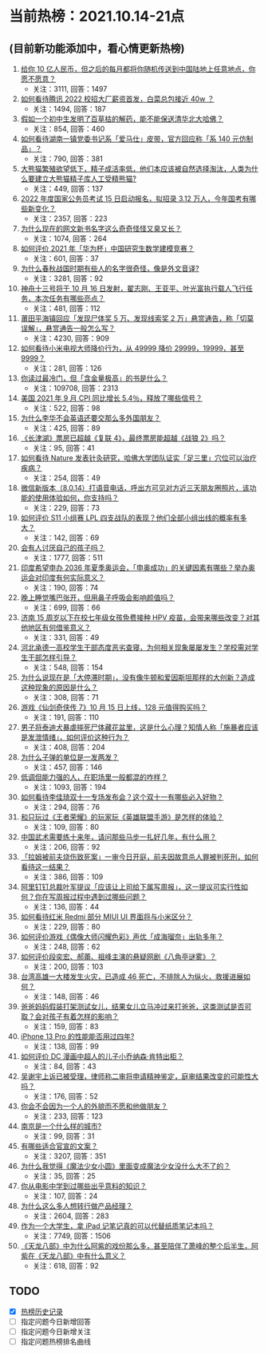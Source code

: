 # 当前热榜：2021.10.14-21点
## (目前新功能添加中，看心情更新热榜)
1. [给你 10 亿人民币，但之后的每月都将你随机传送到中国陆地上任意地点，你愿不愿意？](https://www.zhihu.com/question/454152922)
    * 关注：3111, 回答：1497
2. [如何看待腾讯 2022 校招大厂薪资首发，白菜总包接近 40w ？](https://www.zhihu.com/question/492227553)
    * 关注：1494, 回答：187
3. [假如一个初中生发明了百草枯的解药，能不能保送清华北大哈佛？](https://www.zhihu.com/question/489833922)
    * 关注：854, 回答：460
4. [如何看待湖南一镇党委书记系「爱马仕」皮带，官方回应称「系 140 元仿制品」？](https://www.zhihu.com/question/492233148)
    * 关注：790, 回答：381
5. [大熊猫繁殖欲望低下，精子成活率低，他们本应该被自然选择淘汰，人类为什么要建立大熊猫精子库人工受精熊猫?](https://www.zhihu.com/question/453041120)
    * 关注：449, 回答：137
6. [2022 年度国家公务员考试 15 日启动报名，拟招录 3.12 万人，今年国考有哪些新变化？](https://www.zhihu.com/question/492305691)
    * 关注：2357, 回答：223
7. [为什么现在的网文新书名字这么奇奇怪怪又臭又长？](https://www.zhihu.com/question/472892637)
    * 关注：1074, 回答：264
8. [如何评价 2021 年「华为杯」中国研究生数学建模竞赛？](https://www.zhihu.com/question/421178766)
    * 关注：601, 回答：37
9. [为什么春秋战国时期有些人的名字很奇怪，像是外文音译?](https://www.zhihu.com/question/32157112)
    * 关注：3281, 回答：92
10. [神舟十三号将于 10 月 16 日发射，翟志刚、王亚平、叶光富执行载人飞行任务，本次任务有哪些亮点？](https://www.zhihu.com/question/492369698)
    * 关注：481, 回答：112
11. [莆田平海镇回应「发现尸体奖 5 万、发现线索奖 2 万」悬赏通告，称「切莫误解」，悬赏通告一般怎么写？](https://www.zhihu.com/question/492247650)
    * 关注：4230, 回答：909
12. [如何看待小米电视大师降价行为，从 49999 降价 29999，19999，甚至 9999？](https://www.zhihu.com/question/492080913)
    * 关注：281, 回答：126
13. [你读过最冷门，但「含金量极高」的书是什么？](https://www.zhihu.com/question/438708854)
    * 关注：109708, 回答：2313
14. [美国 2021 年 9 月 CPI 同比增长 5.4％，释放了哪些信号？](https://www.zhihu.com/question/492241098)
    * 关注：522, 回答：98
15. [为什么李华不会英语还要交那么多外国朋友？](https://www.zhihu.com/question/490703140)
    * 关注：425, 回答：89
16. [《长津湖》票房已超越《复联 4》，最终票房能超越《战狼 2》吗？](https://www.zhihu.com/question/491971815)
    * 关注：95, 回答：41
17. [如何看待 Nature 发表针灸研究，哈佛大学团队证实「足三里」穴位可以治疗疾病？](https://www.zhihu.com/question/492355731)
    * 关注：254, 回答：49
18. [微信新版本（8.0.14）打语音电话，呼出方可见对方近三天朋友圈照片，该功能的使用体验如何，你支持吗？](https://www.zhihu.com/question/492204901)
    * 关注：229, 回答：73
19. [如何评价 S11 小组赛 LPL 四支战队的表现？他们全部小组出线的概率有多大？](https://www.zhihu.com/question/491391115)
    * 关注：142, 回答：69
20. [会有人讨厌自己的孩子吗？](https://www.zhihu.com/question/33128696)
    * 关注：1777, 回答：511
21. [印度希望申办 2036 年夏季奥运会，「申奥成功」的关键因素有哪些？举办奥运会对印度有何实际意义？](https://www.zhihu.com/question/491803651)
    * 关注：190, 回答：74
22. [晚上睡觉嘴巴张开，但用鼻子呼吸会影响颜值吗？](https://www.zhihu.com/question/491918306)
    * 关注：699, 回答：66
23. [济南 15 周岁以下在校七年级女孩免费接种 HPV 疫苗，会带来哪些改变？对其他地区有何借鉴意义？](https://www.zhihu.com/question/492309936)
    * 关注：331, 回答：49
24. [河北承德一高校学生干部态度恶劣查寝，为何相关现象屡屡发生？学校需对学生干部怎样引导？](https://www.zhihu.com/question/491960003)
    * 关注：548, 回答：154
25. [为什么说现在是「大停滞时期」，没有像牛顿和爱因斯坦那样的大创新？造成这种现象的原因是什么？](https://www.zhihu.com/question/489342663)
    * 关注：308, 回答：71
26. [游戏《仙剑奇侠传 7》10 月 15 日上线，128 元值得购买吗？](https://www.zhihu.com/question/491896347)
    * 关注：191, 回答：110
27. [男子将泰迪犬暴虐摔死尸体藏花盆里，这是什么心理？知情人称「施暴者应该是发泄情绪」，如何评价这种行为？](https://www.zhihu.com/question/492311190)
    * 关注：408, 回答：204
28. [为什么子弹的单位是一发两发？](https://www.zhihu.com/question/491511504)
    * 关注：457, 回答：146
29. [低调但能力强的人，在职场里一般都混的咋样？](https://www.zhihu.com/question/491765267)
    * 关注：1093, 回答：194
30. [如何看待李佳琦双十一专场发布会？这个双十一有哪些必入好物？](https://www.zhihu.com/question/492221578)
    * 关注：294, 回答：76
31. [和只玩过《王者荣耀》的玩家玩《英雄联盟手游》是怎样的体验？](https://www.zhihu.com/question/491739054)
    * 关注：109, 回答：80
32. [中国武术需要练十来年，请问那些马步一扎好几年，有什么用？](https://www.zhihu.com/question/491469789)
    * 关注：206, 回答：92
33. [「拉姆被前夫烧伤致死案」一审今日开庭，前夫因故意杀人罪被判死刑，如何看待这一结果？](https://www.zhihu.com/question/492295187)
    * 关注：386, 回答：109
34. [阿里钉钉总裁叶军提议「应该让上司给下属写周报」，这一提议可实行性如何？你在写周报过程中遇到过哪些问题？](https://www.zhihu.com/question/492180222)
    * 关注：136, 回答：44
35. [如何看待红米 Redmi 部分 MIUI UI 界面将与小米区分？](https://www.zhihu.com/question/492173593)
    * 关注：229, 回答：80
36. [如何评价游戏《偶像大师闪耀色彩》声优「成海瑠奈」出轨多年？](https://www.zhihu.com/question/491240576)
    * 关注：248, 回答：62
37. [如何评价段奕宏、郝蕾、祖峰主演的悬疑网剧《八角亭谜雾》？](https://www.zhihu.com/question/491542347)
    * 关注：200, 回答：103
38. [台湾高雄一大楼发生火灾，已造成 46 死亡，不排除人为纵火，救援进展如何？](https://www.zhihu.com/question/492314850)
    * 关注：148, 回答：46
39. [爸爸妈妈假装打架测试女儿，结果女儿立马冲过来打爸爸，这类测试是否可取？会对孩子有着怎样的影响？](https://www.zhihu.com/question/492184086)
    * 关注：159, 回答：83
40. [iPhone 13 Pro 的性能能否用过四年?](https://www.zhihu.com/question/490559710)
    * 关注：138, 回答：99
41. [如何评价 DC 漫画中超人的儿子小乔纳森·肯特出柜？](https://www.zhihu.com/question/491898880)
    * 关注：84, 回答：43
42. [吴谢宇上诉已被受理，律师称二审将申请精神鉴定，庭审结果改变的可能性大吗？](https://www.zhihu.com/question/492139333)
    * 关注：176, 回答：52
43. [你会不会因为一个人的外貌而不愿和他做朋友？](https://www.zhihu.com/question/491220363)
    * 关注：233, 回答：123
44. [南京是一个什么样的城市?](https://www.zhihu.com/question/38976643)
    * 关注：99, 回答：31
45. [有哪些适合官宣的文案？](https://www.zhihu.com/question/436157838)
    * 关注：3207, 回答：351
46. [为什么我觉得《魔法少女小圆》里面变成魔法少女没什么大不了的？](https://www.zhihu.com/question/477674738)
    * 关注：35, 回答：25
47. [你从电影中学到过哪些出乎意料的知识？](https://www.zhihu.com/question/463896092)
    * 关注：107, 回答：24
48. [为什么这么多人想转行做产品经理？](https://www.zhihu.com/question/39247368)
    * 关注：2604, 回答：283
49. [作为一个大学生，拿 iPad 记笔记真的可以代替纸质笔记本吗？](https://www.zhihu.com/question/304770209)
    * 关注：7749, 回答：1506
50. [《天龙八部》中为什么阿紫的戏份那么多，甚至陪伴了萧峰的整个后半生，阿紫在《天龙八部》中有什么意义？](https://www.zhihu.com/question/26073164)
    * 关注：618, 回答：92
## TODO
* [x] [热榜历史记录](hot_history/AllHot.md)
* [ ] 指定问题今日新增回答
* [ ] 指定问题今日新增关注
* [ ] 指定问题热榜排名曲线
